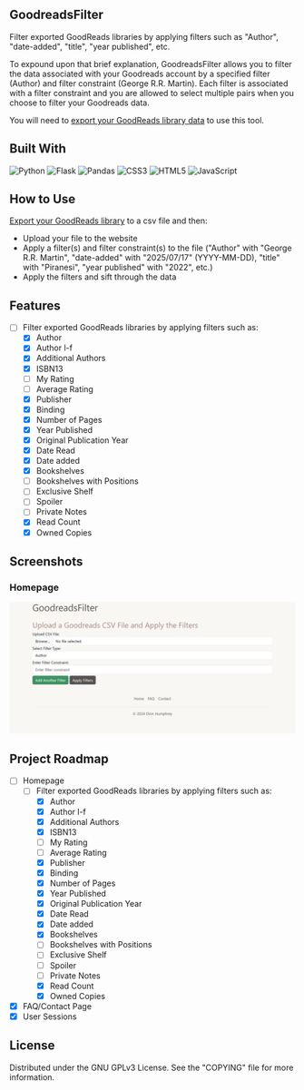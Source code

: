 ## GoodreadsFilter
<p> Filter exported GoodReads libraries by applying filters such as "Author", "date-added", "title", "year published", etc.

To expound upon that brief explanation, GoodreadsFilter allows you to filter the data associated with your Goodreads account by a specified filter (Author) and filter constraint (George R.R. Martin). Each filter is associated with a filter constraint and you are allowed to select multiple pairs when you choose to filter your Goodreads data.

You will need to [export your GoodReads library data](https://help.goodreads.com/s/article/How-do-I-import-or-export-my-books-1553870934590) to use this tool.</p>

## Built With
![Python](https://img.shields.io/badge/python-3670A0?style=for-the-badge&logo=python&logoColor=ffdd54)
![Flask](https://img.shields.io/badge/flask-%23000.svg?style=for-the-badge&logo=flask&logoColor=white)
![Pandas](https://img.shields.io/badge/pandas-%23150458.svg?style=for-the-badge&logo=pandas&logoColor=white)
![CSS3](https://img.shields.io/badge/css3-%231572B6.svg?style=for-the-badge&logo=css3&logoColor=white)
![HTML5](https://img.shields.io/badge/html5-%23E34F26.svg?style=for-the-badge&logo=html5&logoColor=white) 
![JavaScript](https://img.shields.io/badge/Javascript-ffdf2b?style=for-the-badge&logo=Javascript&logoColor=white)
<!--BootStrap-->

## How to Use
[Export your  GoodReads library](https://help.goodreads.com/s/article/How-do-I-import-or-export-my-books-1553870934590) to a csv file and then:
- Upload your file to the website 
- Apply a filter(s) and filter constraint(s) to the file ("Author" with "George R.R. Martin", "date-added" with "2025/07/17" (YYYY-MM-DD), "title" with "Piranesi", "year published" with "2022", etc.) 
- Apply the filters and sift through the data


## Features
- [ ] Filter exported GoodReads libraries by applying filters such as:
    - [x] Author
    - [x] Author l-f
    - [x] Additional Authors
    - [x] ISBN13
    - [ ] My Rating
    - [ ] Average Rating
    - [x] Publisher
    - [x] Binding
    - [x] Number of Pages
    - [x] Year Published
    - [x] Original Publication Year
    - [x] Date Read
    - [x] Date added
    - [x] Bookshelves
    - [ ] Bookshelves with Positions
    - [ ] Exclusive Shelf
    - [ ] Spoiler
    - [ ] Private Notes
    - [x] Read Count
    - [x] Owned Copies

## Screenshots
### Homepage
![Homepage](static/GoodReads_List_Filter_Homepage.png)

## Project Roadmap
- [ ] Homepage
	- [ ] Filter exported GoodReads libraries by applying filters such as:
		- [x] Author
		- [x] Author l-f
		- [x] Additional Authors
		- [x] ISBN13
		- [ ] My Rating
		- [ ] Average Rating
		- [x] Publisher
		- [x] Binding
		- [x] Number of Pages
		- [x] Year Published
		- [x] Original Publication Year
		- [x] Date Read
		- [x] Date added
		- [x] Bookshelves
		- [ ] Bookshelves with Positions
		- [ ] Exclusive Shelf
		- [ ] Spoiler
		- [ ] Private Notes
		- [x] Read Count
		- [x] Owned Copies
- [x] FAQ/Contact Page
- [x] User Sessions

## License
Distributed under the GNU GPLv3 License. See the "COPYING" file for more information.